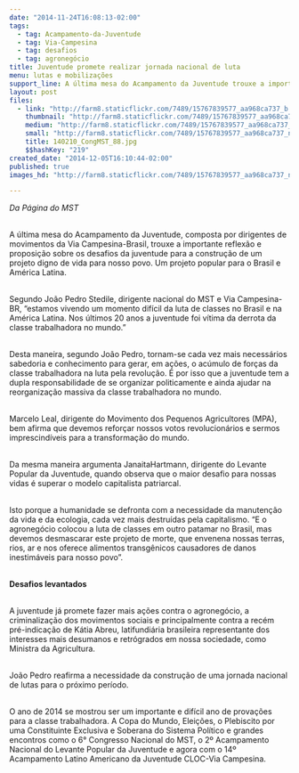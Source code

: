 ```yaml
---
date: "2014-11-24T16:08:13-02:00"
tags:
  - tag: Acampamento-da-Juventude
  - tag: Via-Campesina
  - tag: desafios
  - tag: agronegócio
title: Juventude promete realizar jornada nacional de luta
menu: lutas e mobilizações
support_line: A última mesa do Acampamento da Juventude trouxe a importante reflexão e proposição sobre os desafios da juventude para a construção de um projeto digno de vida para nosso povo.
layout: post
files:
  - link: "http://farm8.staticflickr.com/7489/15767839577_aa968ca737_b.jpg"
    thumbnail: "http://farm8.staticflickr.com/7489/15767839577_aa968ca737_t.jpg"
    medium: "http://farm8.staticflickr.com/7489/15767839577_aa968ca737_z.jpg"
    small: "http://farm8.staticflickr.com/7489/15767839577_aa968ca737_n.jpg"
    title: 140210_CongMST_88.jpg
    $$hashKey: "219"
created_date: "2014-12-05T16:10:44-02:00"
published: true
images_hd: "http://farm8.staticflickr.com/7489/15767839577_aa968ca737_n.jpg"

---
```

<p><em>Da P&aacute;gina do MST</em></p>

<p><br />
A &uacute;ltima mesa do Acampamento da Juventude, composta por dirigentes de movimentos da Via Campesina-Brasil, trouxe a importante reflex&atilde;o e proposi&ccedil;&atilde;o sobre os desafios da juventude para a constru&ccedil;&atilde;o de um projeto digno de vida para nosso povo. Um projeto popular para o Brasil e Am&eacute;rica Latina.</p>

<p><br />
Segundo Jo&atilde;o Pedro Stedile, dirigente nacional do MST e Via Campesina-BR, &ldquo;estamos vivendo um momento dif&iacute;cil da luta de classes no Brasil e na Am&eacute;rica Latina. Nos &uacute;ltimos 20 anos a juventude foi v&iacute;tima da derrota da classe trabalhadora no mundo.&rdquo;&nbsp;</p>

<p><br />
Desta maneira, segundo Jo&atilde;o Pedro, tornam-se cada vez mais necess&aacute;rios sabedoria e conhecimento para gerar, em a&ccedil;&otilde;es, o ac&uacute;mulo de for&ccedil;as da classe trabalhadora na luta pela revolu&ccedil;&atilde;o. &Eacute; por isso que a juventude tem a dupla responsabilidade de se organizar politicamente e ainda ajudar na reorganiza&ccedil;&atilde;o massiva da classe trabalhadora no mundo.</p>

<p><br />
Marcelo Leal, dirigente do Movimento dos Pequenos Agricultores (MPA), bem afirma que devemos refor&ccedil;ar nossos votos revolucion&aacute;rios e sermos imprescind&iacute;veis para a transforma&ccedil;&atilde;o do mundo.&nbsp;</p>

<p><br />
Da mesma maneira argumenta JanaitaHartmann, dirigente do Levante Popular da Juventude, quando observa que o maior desafio para nossas vidas &eacute; superar o modelo capitalista patriarcal.&nbsp;</p>

<p><br />
Isto porque a humanidade se defronta com a necessidade da manuten&ccedil;&atilde;o da vida e da ecologia, cada vez mais destru&iacute;das pela capitalismo. &ldquo;E o agroneg&oacute;cio colocou a luta de classes em outro patamar no Brasil, mas devemos desmascarar este projeto de morte, que envenena nossas terras, rios, ar e nos oferece alimentos transg&ecirc;nicos causadores de danos inestim&aacute;veis para nosso povo&rdquo;.</p>

<p><br />
<strong>Desafios levantados</strong></p>

<p><br />
A juventude j&aacute; promete fazer mais a&ccedil;&otilde;es contra o agroneg&oacute;cio, a criminaliza&ccedil;&atilde;o dos movimentos sociais e principalmente contra a rec&eacute;m pr&eacute;-indica&ccedil;&atilde;o de K&aacute;tia Abreu, latifundi&aacute;ria brasileira representante dos interesses mais desumanos e retr&oacute;grados em nossa sociedade, como Ministra da Agricultura.&nbsp;</p>

<p><br />
Jo&atilde;o Pedro reafirma a necessidade da constru&ccedil;&atilde;o de uma jornada nacional de lutas para o pr&oacute;ximo per&iacute;odo.</p>

<p><br />
O ano de&nbsp;2014 se mostrou ser um importante e dif&iacute;cil ano de prova&ccedil;&otilde;es para a classe trabalhadora. A Copa do Mundo, Elei&ccedil;&otilde;es, o Plebiscito por uma Constituinte Exclusiva e Soberana do Sistema Pol&iacute;tico e grandes encontros como o 6&deg; Congresso Nacional do MST, o 2&ordm; Acampamento Nacional do Levante Popular da Juventude e agora com o 14&ordm; Acampamento Latino Americano da Juventude CLOC-Via Campesina.&nbsp;</p>

<div>&nbsp;</div>

<p>&nbsp;</p>

